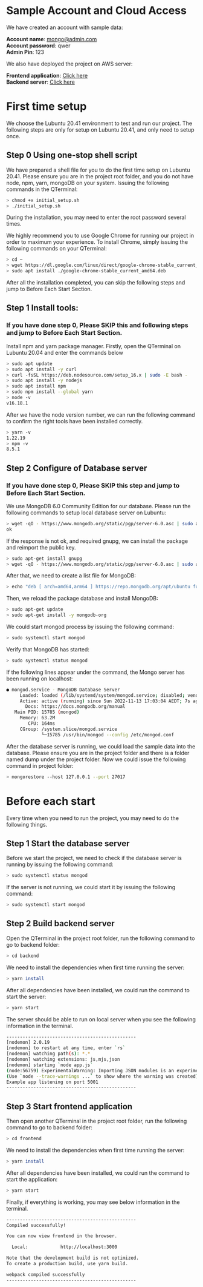 # Sample Account and Cloud Access

We have created an account with sample data:

**Account name**: mongo@admin.com   
**Account password**: qwer   
**Admin Pin**: 123   

We also have deployed the project on AWS server:

**Frontend application**: [Click here](https://production.d3rtjtn92vn19k.amplifyapp.com/)   
**Backend server**: [Click here](https://d2ny6ajz2dvgp0.cloudfront.net)

# First time setup

We choose the Lubuntu 20.41 environment to test and run our project. The following steps are only for setup on Lubuntu 20.41, and only need to setup once.

## Step 0 Using one-stop shell script

We have prepared a shell file for you to do the first time setup on Lubuntu 20.41.
Please ensure you are in the project root folder, and you do not have node, npm, yarn, mongoDB on your system.
Issuing the following commands in the QTerminal:
```sh
> chmod +x initial_setup.sh
> ./initial_setup.sh
```
During the installation, you may need to enter the root password several times.

We highly recommend you to use Google Chrome for running our project in order to maximum your experience. To install Chrome, simply issuing the following commands on your QTerminal:

```sh
> cd ~
> wget https://dl.google.com/linux/direct/google-chrome-stable_current_amd64.deb
> sudo apt install ./google-chrome-stable_current_amd64.deb
```

After all the installation completed, you can skip the following steps and jump to Before Each Start Section.

## Step 1 Install tools:   
### **If you have done step 0, Please SKIP this and following steps and jump to Before Each Start Section.**   
Install npm and yarn package manager.
Firstly, open the QTerminal on Lubuntu 20.04 and enter the commands below
```sh
> sudo apt update
> sudo apt install -y curl
> curl -fsSL https://deb.nodesource.com/setup_16.x | sudo -E bash -
> sudo apt install -y nodejs
> sudo apt install npm
> sudo npm install --global yarn
> node -v
v16.18.1
```
After we have the node version number, we can run the following command to confirm the right tools have been installed correctly.

```sh
> yarn -v
1.22.19
> npm -v
8.5.1
```

## Step 2 Configure of Database server
### **If you have done step 0, Please SKIP this step and jump to Before Each Start Section.**   
We use MongoDB 6.0 Community Edition for our database. Please run the following commands to setup local database server on Lubuntu:
```sh
> wget -qO - https://www.mongodb.org/static/pgp/server-6.0.asc | sudo apt-key add -
ok
```
If the response is not ok, and required gnupg, we can install the package and reimport the public key. 
```sh
> sudo apt-get install gnupg
> wget -qO - https://www.mongodb.org/static/pgp/server-6.0.asc | sudo apt-key add -
```
After that, we need to create a list file for MongoDB:
```sh
> echo "deb [ arch=amd64,arm64 ] https://repo.mongodb.org/apt/ubuntu focal/mongodb-org/6.0 multiverse" | sudo tee /etc/apt/sources.list.d/mongodb-org-6.0.list    
```
Then, we reload the package database and install MongoDB:
```sh
> sudo apt-get update
> sudo apt-get install -y mongodb-org
```
We could start mongod process by issuing the following command:
```sh
> sudo systemctl start mongod
```
Verify that MongoDB has started:
```sh
> sudo systemctl status mongod
```
If the following lines appear under the command, the Mongo server has been running on localhost:
```sh
● mongod.service - MongoDB Database Server
     Loaded: loaded (/lib/systemd/system/mongod.service; disabled; vendor preset: enabled)
     Active: active (running) since Sun 2022-11-13 17:03:04 AEDT; 7s ago
       Docs: https://docs.mongodb.org/manual
   Main PID: 15785 (mongod)
     Memory: 63.2M
        CPU: 164ms
     CGroup: /system.slice/mongod.service
             └─15785 /usr/bin/mongod --config /etc/mongod.conf
```
After the database server is running, we could load the sample data into the database.
Please ensure you are in the project folder and there is a folder named dump under the project folder.
Now we could issue the following command in project folder:
```sh
> mongorestore --host 127.0.0.1 --port 27017
```

# Before each start

Every time when you need to run the project, you may need to do the following things.

## Step 1 Start the database server
Before we start the project, we need to check if the database server is running by issuing the following command:
```sh
> sudo systemctl status mongod
```
If the server is not running, we could start it by issuing the following command:
```sh
> sudo systemctl start mongod
```

## Step 2 Build backend server

Open the QTerminal in the project root folder, run the following command to go to backend folder:
```sh
> cd backend
```
We need to install the dependencies when first time running the server:
```sh
> yarn install
```
After all dependencies have been installed, we could run the command to start the server:
```sh
> yarn start
```
The server should be able to run on local server when you see the following information in the terminal.
```sh
------------------------------------------------
[nodemon] 2.0.19
[nodemon] to restart at any time, enter `rs`
[nodemon] watching path(s): *.*
[nodemon] watching extensions: js,mjs,json
[nodemon] starting `node app.js`
(node:56759) ExperimentalWarning: Importing JSON modules is an experimental feature. This feature could change at any time
(Use `node --trace-warnings ...` to show where the warning was created)
Example app listening on port 5001
------------------------------------------------
```  

## Step 3 Start frontend application

Then open another QTerminal in the project root folder, run the following command to go to backend folder:
```sh
> cd frontend
```
We need to install the dependencies when first time running the server:
```sh
> yarn install
```
After all dependencies have been installed, we could run the command to start the application:
```sh
> yarn start
```
Finally, if everything is working, you may see below information in the terminal.
```sh
------------------------------------------------
Compiled successfully!

You can now view frontend in the browser.

  Local:            http://localhost:3000

Note that the development build is not optimized.
To create a production build, use yarn build.

webpack compiled successfully
------------------------------------------------
```
